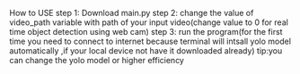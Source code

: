 How to USE
step 1: Download main.py
step 2: change the value of video_path variable with path of your input video(change value to 0 for real time object detection using web cam)
step 3: run the program(for the first time you need to connect to internet because terminal will intsall yolo model automatically ,if your local device not have it downloaded already)
tip:you can change the yolo model or higher efficiency
